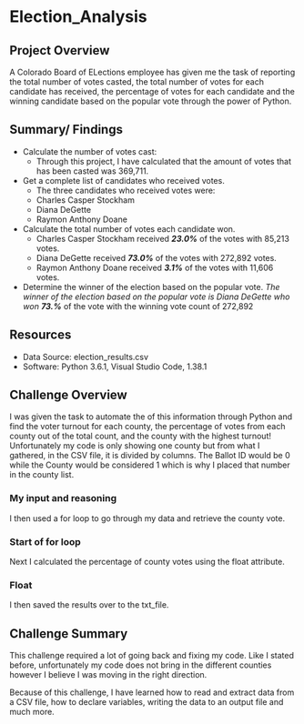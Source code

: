 # Election_Analysis

## Project Overview
A Colorado Board of ELections employee has given me the task of reporting the total number of votes casted, the total number of votes for each candidate has received, the percentage of votes for each candidate and the winning candidate based on the popular vote through the power of Python. 

## Summary/ Findings
* Calculate the number of votes cast:
  * Through this project, I have calculated that the amount of votes that has been casted was 369,711.
* Get a complete list of candidates who received votes.
  * The three candidates who received votes were: 
  * Charles Casper Stockham
  * Diana DeGette 
  * Raymon Anthony Doane
* Calculate the total number of votes each candidate won.
  * Charles Casper Stockham received ***23.0%*** of the votes with 85,213 votes.
  * Diana DeGette received ***73.0%*** of the votes with 272,892 votes.
  * Raymon Anthony Doane received ***3.1%*** of the votes with 11,606 votes.
* Determine the winner of the election based on the popular vote.
  *The winner of the election based on the popular vote is Diana DeGette who won ***73.*%*** of the vote with the winning vote count of 272,892

## Resources
* Data Source: election_results.csv
* Software: Python 3.6.1, Visual Studio Code, 1.38.1
  
## Challenge Overview
I was given the task to automate the  of this information through Python and find the voter turnout for each county, the percentage of votes from each county out of the total count, and the county with the highest turnout! Unfortunately my code is only showing one county but from what I gathered, in  the CSV file, it is divided by columns. The Ballot ID would be 0 while the County would be considered 1 which is why I placed that number in the county list.
### My input and reasoning

I then used a for loop to go through my data and retrieve the county vote.
### Start of for loop

Next I calculated the percentage of county votes using the float attribute.
### Float

I then saved the results over to the txt_file.

## Challenge Summary
This challenge required a lot of going back and fixing my code. Like I stated before, unfortunately my code does not bring in the different counties however I believe I was moving in the right direction.

Because of this challenge, I have learned how to read and extract data from a CSV file, how to declare variables, writing the data to an output file and much more.
